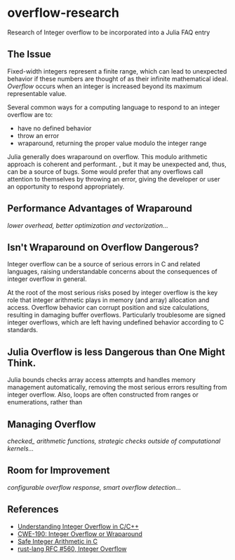 # overflow-research
Research of Integer overflow to be incorporated into a Julia FAQ entry

## The Issue

Fixed-width integers represent a finite range, which can lead
to unexpected behavior if these numbers are thought of as their
infinite mathematical ideal.  *Overflow* occurs when an integer is
increased beyond its maximum representable value.  

Several common ways for a computing language to respond to an integer
overflow are to:

  * have no defined behavior
  * throw an error
  * wraparound, returning the proper value modulo the integer range

Julia generally does wraparound on overflow.  This modulo arithmetic
approach is coherent and performant.  , but it may be unexpected and,
thus, can be a source of bugs.  Some would prefer that any overflows
call attention to themselves by throwing an error, giving the
developer or user an opportunity to respond appropriately.

## Performance Advantages of Wraparound

*lower overhead, better optimization and vectorization...*

## Isn't Wraparound on Overflow Dangerous?

Integer overflow can be a source of serious errors in C and related
languages, raising understandable concerns about the consequences of
integer overflow in general.

At the root of the most serious risks posed by integer overflow is the
key role that integer arithmetic plays in memory (and array)
allocation and access.  Overflow behavior can corrupt position and
size calculations, resulting in damaging buffer overflows.
Particularly troublesome are signed integer overflows, which are left
having undefined behavior according to C standards.

## Julia Overflow is less Dangerous than One Might Think.

Julia bounds checks array access attempts and handles memory
management automatically, removing the most serious errors resulting
from integer overflow.  Also, loops are often constructed from ranges
or enumerations, rather than 

## Managing Overflow

*checked_ arithmetic functions, strategic checks outside of
 computational kernels...*

## Room for Improvement

*configurable overflow response, smart overflow detection...*

## References

  * [Understanding Integer Overflow in C/C++](http://llvm.org/pubs/2012-06-08-ICSE-UnderstandingIntegerOverflow.html)
  * [CWE-190: Integer Overflow or Wraparound](https://cwe.mitre.org/top25/#CWE-190)
  * [Safe Integer Arithmetic in C](http://blogs.msdn.com/b/michael_howard/archive/2006/02/02/523392.aspx)
  * [rust-lang RFC #560, Integer Overflow](https://github.com/rust-lang/rfcs/pull/560)
  

  

